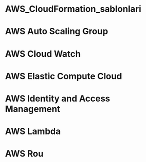 # AWS_CloudFormation_sablonlari
# AWS Auto Scaling Group
# AWS Cloud Watch
# AWS Elastic Compute Cloud
# AWS Identity and Access Management
# AWS Lambda
# AWS Rou